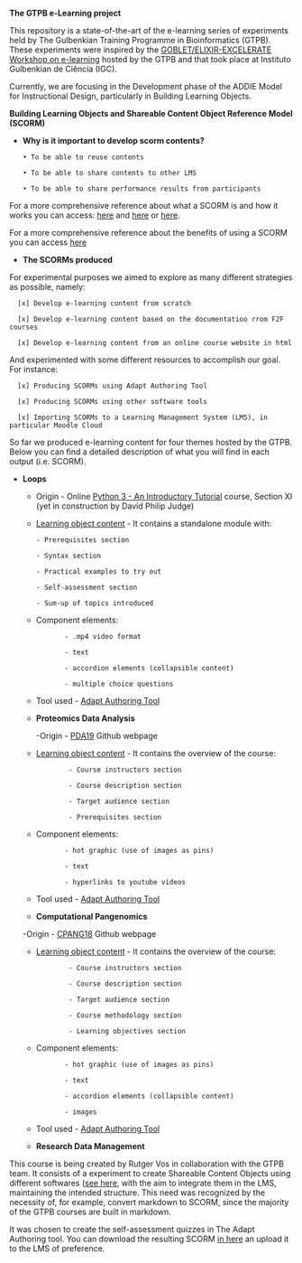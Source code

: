 **The GTPB e-Learning project**

This repository is a state-of-the-art of the e-learning series of experiments held by The Gulbenkian Training Programme in Bioinformatics (GTPB). 
These experiments were inspired by the [GOBLET/ELIXIR-EXCELERATE Workshop on e-learning](https://github.com/alexcaetano/GTPB_Elearning/blob/master/GOBLET_ELIXIR_Workshop_elearning_SaraPetiz_21112017.pdf) hosted by the GTPB and that took place at Instituto Gulbenkian de Ciência (IGC). 

Currently, we are focusing in the Development phase of the ADDIE Model for Instructional Design, particularly in Building Learning Objects.





**Building Learning Objects and Shareable Content Object Reference Model (SCORM)**



- **Why is it important to develop scorm contents?**

      • To be able to reuse contents
    
      • To be able to share contents to other LMS
    
      • To be able to share performance results from participants
    

For a more comprehensive reference about what a SCORM is and how it works you can access: [here](https://scorm.com/scorm-explained/) and [here](https://scorm.com/scorm-explained/scorm-resources/scorm-cookbook/) or [here](https://scorm.com/wp-content/assets/cookbook/CookingUpASCORM_v1_2.pdf).

For a more comprehensive reference about the benefits of using a SCORM you can access [here](https://scorm.com/scorm-explained/business-of-scorm/benefits-of-scorm/)




- **The SCORMs produced**

 For experimental purposes we aimed to explore as many different strategies as possible, namely:
 
      [x] Develop e-learning content from scratch
      
      [x] Develop e-learning content based on the documentatioo rrom F2F courses
      
      [x] Develop e-learning content from an online course website in html
      
  And experimented with some different resources to accomplish our goal. For instance:
  
      [x] Producing SCORMs using Adapt Authoring Tool
      
      [x] Producing SCORMs using other software tools
      
      [x] Importing SCORMs to a Learning Management System (LMS), in particular Moodle Cloud
      

So far we produced e-learning content for four themes hosted by the GTPB. Below you can find a detailed description of what you will find in each output (i.e. SCORM).

   - **Loops**
   
       - Origin - Online [Python 3 - An Introductory Tutorial](https://rawgit.com/BioinformaticsTraining/Critical-Guides/gh-pages/HTML/Python_Bits.html#Section-XI) course, Section XI (yet in construction by David Philip Judge)
   
       - [Learning object content](https://github.com/alexcaetano/GTPB_Elearning/blob/master/SCORMs/loops_module.zip) - It contains a standalone module with:
       
             - Prerequisites section
        
             - Syntax section
        
             - Practical examples to try out
        
             - Self-assessment section
        
             - Sum-up of topics introduced
        
      - Component elements:
      
                   - .mp4 video format
            
                   - text 
                   
                   - accordion elements (collapsible content) 
            
                   - multiple choice questions

    
       - Tool used - [Adapt Authoring Tool](https://www.adaptlearning.org/)
       
        
     - **Proteomics Data Analysis**
     
     
       -Origin - [PDA19](https://gtpb.github.io/PDA19/) Github webpage 
       
     - [Learning object content](https://github.com/alexcaetano/GTPB_Elearning/blob/master/SCORMs/proteomics_overview.zip) - It contains the overview of the course:
     
                   - Course instructors section
                   
                   - Course description section
                   
                   - Target audience section
                   
                   - Prerequisites section
        
      - Component elements:
      
                   - hot graphic (use of images as pins)
            
                   - text 
                   
                   - hyperlinks to youtube videos

    
       - Tool used - [Adapt Authoring Tool](https://www.adaptlearning.org/) 
      
      
      
      
      - **Computational Pangenomics**
     
     
       -Origin - [CPANG18](https://github.com/GTPB/CPANG18/blob/master/index.md) Github webpage 
       
     - [Learning object content](https://github.com/alexcaetano/GTPB_Elearning/blob/master/SCORMs/pangenomics_overview.zip) - It contains the overview of the course:
     
                   - Course instructors section
                   
                   - Course description section
                   
                   - Target audience section
                   
                   - Course methodology section
                   
                   - Learning objectives section
        
      - Component elements:
      
                   - hot graphic (use of images as pins)
            
                   - text 
                   
                   - accordion elements (collapsible content)
                   
                   - images

    
       - Tool used - [Adapt Authoring Tool](https://www.adaptlearning.org/) 



      - **Research Data Management**

This course is being created by Rutger Vos in collaboration with the GTPB team. 
It consists of a experiment to create Shareable Content Objects using different softwares ([see here](https://github.com/naturalis/markdown2scorm), with the aim to integrate them in the LMS, maintaining the intended structure. This need was recognized by the necessity of, for example, convert markdown to SCORM, since the majority of the GTPB courses are built in markdown. 

It was chosen to create the self-assessment quizzes in The Adapt Authoring tool. You can download the resulting SCORM [in here](https://github.com/alexcaetano/GTPB_Elearning/blob/master/SCORMs/data_management_assessment.zip) an upload it to the LMS of preference.





